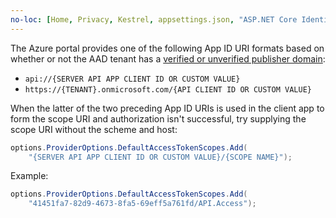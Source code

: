 ```yaml
---
no-loc: [Home, Privacy, Kestrel, appsettings.json, "ASP.NET Core Identity", cookie, Cookie, Blazor, "Blazor Server", "Blazor WebAssembly", "Identity", "Let's Encrypt", Razor, SignalR]
---
```

The Azure portal provides one of the following App ID URI formats based on whether or not the AAD tenant has a [verified or unverified publisher domain](/azure/active-directory/develop/howto-configure-publisher-domain):

* `api://{SERVER API APP CLIENT ID OR CUSTOM VALUE}`
* `https://{TENANT}.onmicrosoft.com/{API CLIENT ID OR CUSTOM VALUE}`

When the latter of the two preceding App ID URIs is used in the client app to form the scope URI and authorization isn't successful, try supplying the scope URI without the scheme and host:

```csharp
options.ProviderOptions.DefaultAccessTokenScopes.Add(
    "{SERVER API APP CLIENT ID OR CUSTOM VALUE}/{SCOPE NAME}");
```

Example:

```csharp
options.ProviderOptions.DefaultAccessTokenScopes.Add(
    "41451fa7-82d9-4673-8fa5-69eff5a761fd/API.Access");
```
